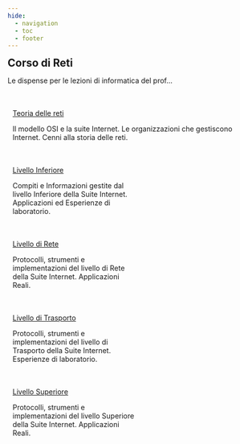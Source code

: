```yaml
---
hide:
  - navigation
  - toc
  - footer
---
```

<style>
.w3-row:after,.w3-row:before{content:"";display:table;clear:both}
.w3-half{float:left;width:100%;}
@media (min-width:601px){.w3-half{width:49.99999%}}
</style>

<body>
<!-- style="background: #4051b5; background:linear-gradient(#4051b5 0%, #4051b5 20%, #C4D5F9 100%);"> -->

<!-- xxxxxxxxxxxxxxxxxxxxxxxxxxxxxxxxxxxxxxxxxxxxxxxxxxxxxxxxxxxxxxxxxxxxxxxxxxxxxxx -->
<section class="">

<h1 style="font-weight:bold;margin:0px">Corso di Reti</h1>
<p>Le dispense per le lezioni di informatica del prof...</p>

<br>
<br>

</section>

<!-- xxxxxxxxxxxxxxxxxxxxxxxxxxxxxxxxxxxxxxxxxxxxxxxxxxxxxxxxxxxxxxxxxxxxxxxxxxxxxxx -->
<section class="">

<div style="padding:0 10px">
<a href="teoria/01_OSI/" class="md-button md-button--primary" style="width:250px">Teoria delle reti</a>
<p>Il modello OSI e la suite Internet. Le organizzazioni che gestiscono Internet. Cenni alla storia delle reti.</p>
<br>
<br>
</div>

<div class="w3-row">

<div class="w3-half" style="padding:0 10px">
<a href="LivelloInferiore/00_intro/" class="md-button" style="width:250px">Livello Inferiore</a>
<p>Compiti e Informazioni gestite dal livello Inferiore della Suite Internet. Applicazioni ed Esperienze di laboratorio.</p>
<br>
<br>
</div>

<div class="w3-half" style="padding:0 10px">
<a href="LivelloRete/00_intro/" class="md-button" style="width:250px">Livello di Rete</a>
<p>Protocolli, strumenti e implementazioni del livello di Rete della Suite Internet. Applicazioni Reali.</p>
<br>
<br>
</div>

<div class="w3-half" style="padding:0 10px">
<a href="LivelloTrasporto/00_intro/" class="md-button" style="width:250px">Livello di Trasporto</a>
<p>Protocolli, strumenti e implementazioni del livello di Trasporto della Suite Internet. Esperienze di laboratorio.</p>

<br>
<br>
</div>

<div class="w3-half" style="padding:0 10px">
<a href="LivelloSuperiore/00_intro/" class="md-button" style="width:250px">Livello Superiore</a>
<p>Protocolli, strumenti e implementazioni del livello Superiore della Suite Internet. Applicazioni Reali.</p>
<br>
<br>
</div>

</div>

</section>

</body>

